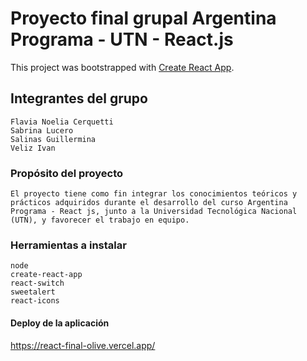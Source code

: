 # Proyecto final grupal Argentina Programa - UTN - React.js

This project was bootstrapped with [Create React App](https://github.com/facebook/create-react-app).

## Integrantes del grupo

    Flavia Noelia Cerquetti
    Sabrina Lucero
    Salinas Guillermina
    Veliz Ivan

### Propósito del proyecto

    El proyecto tiene como fin integrar los conocimientos teóricos y prácticos adquiridos durante el desarrollo del curso Argentina Programa - React js, junto a la Universidad Tecnológica Nacional (UTN), y favorecer el trabajo en equipo.

 ### Herramientas a instalar
    
    node
    create-react-app
    react-switch
    sweetalert
    react-icons

#### Deploy de la aplicación

https://react-final-olive.vercel.app/